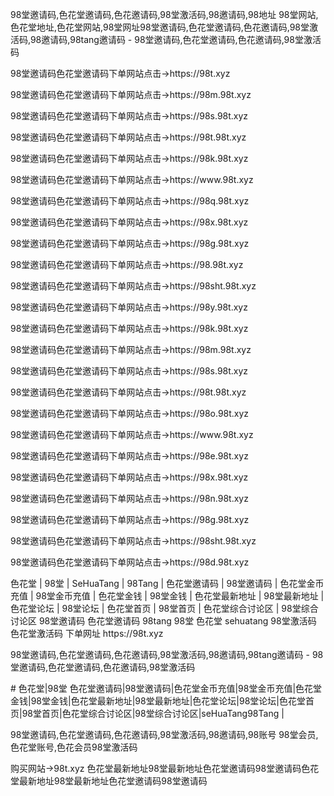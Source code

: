 
98堂邀请码,色花堂邀请码,色花邀请码,98堂激活码,98邀请码,98地址  98堂网站,色花堂地址,色花堂网站,98堂网址98堂邀请码,色花堂邀请码,色花邀请码,98堂激活码,98邀请码,98tang邀请码 - 98堂邀请码,色花堂邀请码,色花邀请码,98堂激活码

<p>98堂邀请码色花堂邀请码下单网站点击→https://98t.xyz</p>
<p>98堂邀请码色花堂邀请码下单网站点击→https://98m.98t.xyz</p>
<p>98堂邀请码色花堂邀请码下单网站点击→https://98s.98t.xyz</p>
<p>98堂邀请码色花堂邀请码下单网站点击→https://98t.98t.xyz</p>
<p>98堂邀请码色花堂邀请码下单网站点击→https://98k.98t.xyz</p>
<p>98堂邀请码色花堂邀请码下单网站点击→https://www.98t.xyz</p>
<p>98堂邀请码色花堂邀请码下单网站点击→https://98q.98t.xyz</p>
<p>98堂邀请码色花堂邀请码下单网站点击→https://98x.98t.xyz</p>
<p>98堂邀请码色花堂邀请码下单网站点击→https://98g.98t.xyz</p>
<p>98堂邀请码色花堂邀请码下单网站点击→https://98.98t.xyz</p>
<p>98堂邀请码色花堂邀请码下单网站点击→https://98sht.98t.xyz</p>
<p>98堂邀请码色花堂邀请码下单网站点击→https://98y.98t.xyz</p>
<p>98堂邀请码色花堂邀请码下单网站点击→https://98k.98t.xyz</p>
<p>98堂邀请码色花堂邀请码下单网站点击→https://98m.98t.xyz</p>
<p>98堂邀请码色花堂邀请码下单网站点击→https://98s.98t.xyz</p>
<p>98堂邀请码色花堂邀请码下单网站点击→https://98t.98t.xyz</p>
<p>98堂邀请码色花堂邀请码下单网站点击→https://98o.98t.xyz</p>
<p>98堂邀请码色花堂邀请码下单网站点击→https://www.98t.xyz</p>
<p>98堂邀请码色花堂邀请码下单网站点击→https://98e.98t.xyz</p>
<p>98堂邀请码色花堂邀请码下单网站点击→https://98x.98t.xyz</p>
<p>98堂邀请码色花堂邀请码下单网站点击→https://98n.98t.xyz</p>
<p>98堂邀请码色花堂邀请码下单网站点击→https://98g.98t.xyz</p>
<p>98堂邀请码色花堂邀请码下单网站点击→https://98sht.98t.xyz</p>
<p>98堂邀请码色花堂邀请码下单网站点击→https://98d.98t.xyz</p>

<p>色花堂 | 98堂 | SeHuaTang | 98Tang | 色花堂邀请码 | 98堂邀请码 | 色花堂金币充值 | 98堂金币充值 | 色花堂金钱 | 98堂金钱 | 色花堂最新地址 | 98堂最新地址 | 色花堂论坛 | 98堂论坛 | 色花堂首页 | 98堂首页 | 色花堂综合讨论区 | 98堂综合讨论区
98堂邀请码 色花堂邀请码 98tang 98堂 色花堂 sehuatang 98堂激活码 色花堂激活码 下单网址 https://98t.xyz</p>
<p>98堂邀请码,色花堂邀请码,色花邀请码,98堂激活码,98邀请码,98tang邀请码 - 98堂邀请码,色花堂邀请码,色花邀请码,98堂激活码</p>


<p># 色花堂|98堂 色花堂邀请码|98堂邀请码|色花堂金币充值|98堂金币充值|色花堂金钱|98堂金钱|色花堂最新地址|98堂最新地址|色花堂论坛|98堂论坛|色花堂首页|98堂首页|色花堂综合讨论区|98堂综合讨论区|seHuaTang98Tang |</p>
98堂邀请码,色花堂邀请码,色花邀请码,98堂激活码,98邀请码,98账号 98堂会员,色花堂账号,色花会员98堂激活码


购买网站→98t.xyz 色花堂最新地址98堂最新地址色花堂邀请码98堂邀请码色花堂最新地址98堂最新地址色花堂邀请码98堂邀请码
